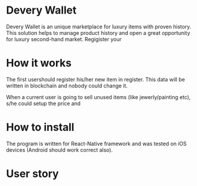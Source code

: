 # Devery Wallet
Devery Wallet is an unique marketplace for luxury items with proven history. This solution helps to manage product history and open a great opportunity for luxury second-hand market. Regigister your 

# How it works
The first usershould register his/her new item in register. This data will be written in blockchain and nobody could change it.

When a current user is going to sell unused items (like jewerly/painting etc), s/he could setup the price and 

# How to install
The program is written for React-Native framework and was tested on iOS devices (Android should work correct also).

# User story
